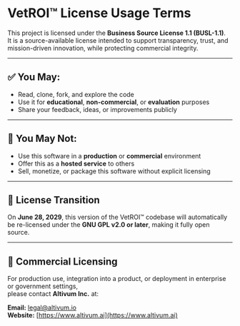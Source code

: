 # VetROI™ License Usage Terms

This project is licensed under the **Business Source License 1.1 (BUSL-1.1)**.  
It is a source-available license intended to support transparency, trust, and mission-driven innovation, while protecting commercial integrity.

---

## ✅ You May:
- Read, clone, fork, and explore the code
- Use it for **educational**, **non-commercial**, or **evaluation** purposes
- Share your feedback, ideas, or improvements publicly

---

## 🚫 You May Not:
- Use this software in a **production** or **commercial** environment
- Offer this as a **hosted service** to others
- Sell, monetize, or package this software without explicit licensing

---

## 📆 License Transition
On **June 28, 2029**, this version of the VetROI™ codebase will automatically be re-licensed under the **GNU GPL v2.0 or later**, making it fully open source.

---

## 💼 Commercial Licensing
For production use, integration into a product, or deployment in enterprise or government settings,  
please contact **Altivum Inc.** at:

**Email:** legal@altivum.io  
**Website:** [https://www.altivum.ai](https://www.altivum.ai)